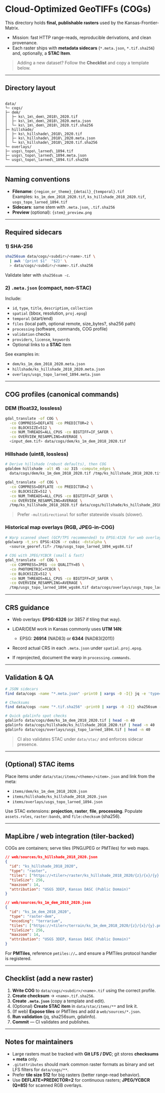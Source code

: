 # Cloud-Optimized GeoTIFFs (COGs)

This directory holds **final, publishable rasters** used by the Kansas-Frontier-Matrix.
- Mission: fast HTTP range-reads, reproducible derivations, and clean provenance.
- Each raster ships with **metadata sidecars** (`*.meta.json`, `*.tif.sha256`) and, optionally, a **STAC Item**.

> Adding a new dataset? Follow the **Checklist** and copy a template below.

---

## Directory layout

```

data/
└─ cogs/
├─ dem/
│  ├─ ks\_1m\_dem\_2018\_2020.tif
│  ├─ ks\_1m\_dem\_2018\_2020.meta.json
│  └─ ks\_1m\_dem\_2018\_2020.tif.sha256
├─ hillshade/
│  ├─ ks\_hillshade\_2018\_2020.tif
│  ├─ ks\_hillshade\_2018\_2020.meta.json
│  └─ ks\_hillshade\_2018\_2020.tif.sha256
└─ overlays/
├─ usgs\_topo\_larned\_1894.tif
├─ usgs\_topo\_larned\_1894.meta.json
└─ usgs\_topo\_larned\_1894.tif.sha256

````

---

## Naming conventions

- **Filename**: `{region_or_theme}_{detail}_{temporal}.tif`  
  Examples: `ks_1m_dem_2018_2020.tif`, `ks_hillshade_2018_2020.tif`, `usgs_topo_larned_1894.tif`
- **Sidecars**: same stem with `.meta.json`, `.tif.sha256`
- **Preview** (optional): `{stem}_preview.png`

---

## Required sidecars

### 1) SHA-256

```bash
sha256sum data/cogs/<subdir>/<name>.tif \
  | awk '{print $1"  "$2}' \
  > data/cogs/<subdir>/<name>.tif.sha256
````

Validate later with `sha256sum -c`.

### 2) `.meta.json` (compact, non-STAC)

Include:

* `id`, `type`, `title`, `description`, `collection`
* `spatial` (bbox, resolution, `proj.epsg`)
* `temporal` (start/end)
* `files` (local path, optional remote, size\_bytes?, sha256 path)
* `processing` (software, commands, COG profile)
* `validation` checks
* `providers`, `license`, `keywords`
* Optional links to a **STAC** item

See examples in:

* `dem/ks_1m_dem_2018_2020.meta.json`
* `hillshade/ks_hillshade_2018_2020.meta.json`
* `overlays/usgs_topo_larned_1894.meta.json`

---

## COG profiles (canonical commands)

### DEM (float32, lossless)

```bash
gdal_translate -of COG \
  -co COMPRESS=DEFLATE -co PREDICTOR=2 \
  -co BLOCKSIZE=512 \
  -co NUM_THREADS=ALL_CPUS -co BIGTIFF=IF_SAFER \
  -co OVERVIEW_RESAMPLING=AVERAGE \
  <input_dem.tif> data/cogs/dem/ks_1m_dem_2018_2020.tif
```

### Hillshade (uint8, lossless)

```bash
# Derive hillshade (robust defaults), then COG
gdaldem hillshade -alt 45 -az 315 -compute_edges \
  data/cogs/dem/ks_1m_dem_2018_2020.tif /tmp/ks_hillshade_2018_2020.tif

gdal_translate -of COG \
  -co COMPRESS=DEFLATE -co PREDICTOR=2 \
  -co BLOCKSIZE=512 \
  -co NUM_THREADS=ALL_CPUS -co BIGTIFF=IF_SAFER \
  -co OVERVIEW_RESAMPLING=AVERAGE \
  /tmp/ks_hillshade_2018_2020.tif data/cogs/hillshade/ks_hillshade_2018_2020.tif
```

> Prefer `-multidirectional` for softer statewide visuals (slower).

### Historical map overlays (RGB, JPEG-in-COG)

```bash
# Warp scanned sheet (GCP/TPS recommended) to EPSG:4326 for web overlay
gdalwarp -t_srs EPSG:4326 -r cubic -dstalpha \
  <source_georef.tif> /tmp/usgs_topo_larned_1894_wgs84.tif

# COG with JPEG/YCBCR (small & fast)
gdal_translate -of COG \
  -co COMPRESS=JPEG -co QUALITY=85 \
  -co PHOTOMETRIC=YCBCR \
  -co BLOCKSIZE=512 \
  -co NUM_THREADS=ALL_CPUS -co BIGTIFF=IF_SAFER \
  -co OVERVIEW_RESAMPLING=AVERAGE \
  /tmp/usgs_topo_larned_1894_wgs84.tif data/cogs/overlays/usgs_topo_larned_1894.tif
```

---

## CRS guidance

* Web overlays: **EPSG:4326** (or 3857 if tiling that way).
* LiDAR/DEM work in Kansas commonly uses **UTM 14N**:

  * EPSG: **26914** (NAD83) or **6344** (NAD83(2011))
* Record actual CRS in each `.meta.json` under `spatial.proj.epsg`.
* If reprojected, document the warp in `processing.commands`.

---

## Validation & QA

```bash
# JSON sidecars
find data/cogs -name "*.meta.json" -print0 | xargs -0 -I{} jq -e 'type=="object"' {}

# Checksums
find data/cogs -name "*.tif.sha256" -print0 | xargs -0 -I{} sha256sum -c {}

# Quick gdalinfo spot checks
gdalinfo data/cogs/dem/ks_1m_dem_2018_2020.tif | head -n 40
gdalinfo data/cogs/hillshade/ks_hillshade_2018_2020.tif | head -n 40
gdalinfo data/cogs/overlays/usgs_topo_larned_1894.tif | head -n 40
```

> CI also validates STAC under `data/stac/` and enforces sidecar presence.

---

## (Optional) STAC items

Place items under `data/stac/items/<theme>/<item>.json` and link from the meta:

* `items/dem/ks_1m_dem_2018_2020.json`
* `items/hillshade/ks_hillshade_2018_2020.json`
* `items/overlays/usgs_topo_larned_1894.json`

Use STAC extensions: **projection**, **raster**, **file**, **processing**.
Populate `assets.roles`, `raster:bands`, and `file:checksum` (sha256).

---

## MapLibre / web integration (tiler-backed)

COGs are containers; serve tiles (PNG/JPEG or PMTiles) for web maps.

```json
// web/sources/ks_hillshade_2018_2020.json
{
  "id": "ks_hillshade_2018_2020",
  "type": "raster",
  "tiles": ["https://<tiler>/raster/ks_hillshade_2018_2020/{z}/{x}/{y}.png"],
  "tileSize": 256,
  "maxzoom": 14,
  "attribution": "USGS 3DEP, Kansas DASC (Public Domain)"
}
```

```json
// web/sources/ks_1m_dem_2018_2020.json
{
  "id": "ks_1m_dem_2018_2020",
  "type": "raster-dem",
  "encoding": "terrarium",
  "tiles": ["https://<tiler>/terrain/ks_1m_dem_2018_2020/{z}/{x}/{y}.png"],
  "tileSize": 256,
  "maxzoom": 14,
  "attribution": "USGS 3DEP, Kansas DASC (Public Domain)"
}
```

For **PMTiles**, reference `pmtiles://…` and ensure a PMTiles protocol handler is registered.

---

## Checklist (add a new raster)

1. **Write COG** to `data/cogs/<subdir>/<name>.tif` using the correct profile.
2. **Create checksum** → `<name>.tif.sha256`.
3. **Create `.meta.json`** (copy a template and edit).
4. (Optional) **Create STAC item** in `data/stac/items/**` and link it.
5. (If web) **Expose tiles** or PMTiles and add a `web/sources/*.json`.
6. **Run validation** (jq, sha256sum, gdalinfo).
7. **Commit** — CI validates and publishes.

---

## Notes for maintainers

* Large rasters must be tracked with **Git LFS / DVC**; git stores **checksums + meta** only.
* `.gitattributes` should mark common raster formats as binary and set LFS filters for `data/cogs/**`.
* Prefer **tile size 512** for big rasters (better range-read behavior).
* Use **DEFLATE+PREDICTOR=2** for continuous rasters; **JPEG/YCBCR (Q≈85)** for scanned RGB overlays.

```
```
